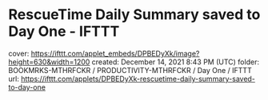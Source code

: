 # RescueTime Daily Summary saved to Day One - IFTTT

cover: https://ifttt.com/applet_embeds/DPBEDyXk/image?height=630&width=1200
created: December 14, 2021 8:43 PM (UTC)
folder: BOOKMRKS-MTHRFCKR / PRODUCTIVITY-MTHRFCKR / Day One / IFTTT
url: https://ifttt.com/applets/DPBEDyXk-rescuetime-daily-summary-saved-to-day-one